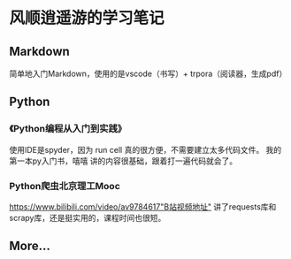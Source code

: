 # 风顺逍遥游的学习笔记

## Markdown
简单地入门Markdown，使用的是vscode（书写）+  trpora（阅读器，生成pdf）

##  Python
### 《Python编程从入门到实践》
使用IDE是spyder，因为 run cell 真的很方便，不需要建立太多代码文件。
我的第一本py入门书，嘻嘻
讲的内容很基础，跟着打一遍代码就会了。
### Python爬虫北京理工Mooc
<https://www.bilibili.com/video/av9784617"B站视频地址">
讲了requests库和scrapy库，还是挺实用的，课程时间也很短。
## More...
